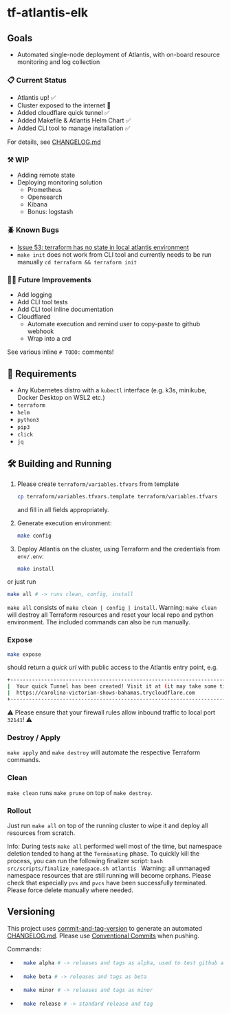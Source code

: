 # tf-atlantis-elk

## Goals

* Automated single-node deployment of Atlantis, with on-board resource monitoring and log collection

### 📋 Current Status

* Atlantis up! ✅
* Cluster exposed to the internet 🎉
* Added cloudflare quick tunnel ✅
* Added Makefile & Atlantis Helm Chart ✅
* Added CLI tool to manage installation ✅

For details, see [CHANGELOG.md](CHANGELOG.md)

### ⚒️ WIP

* Adding remote state
* Deploying monitoring solution
    * Prometheus
    * Opensearch
    * Kibana
    * Bonus: logstash

### 🪲 Known Bugs

* [Issue 53: terraform has no state in local atlantis environment](https://github.com/blackopslab/tf-atlantis-elk/issues/53)
* `make init` does not work from CLI tool and currently needs to be run manually `cd terraform && terraform init`

### 🧑‍🏭 Future Improvements

* Add logging
* Add CLI tool tests
* Add CLI tool inline documentation
* Cloudflared
    * Automate execution and remind user to copy-paste to github webhook
    * Wrap into a crd

See various inline `# TODO:` comments!

## 🫡 Requirements

* Any Kubernetes distro with a `kubectl` interface (e.g. k3s, minikube, Docker Desktop on WSL2 etc.)
* `terraform`
* `helm`
* `python3`
* `pip3`
* `click`
* `jq`

## 🛠️ Building and Running

1. Please create `terraform/variables.tfvars` from template
    ```bash
    cp terraform/variables.tfvars.template terraform/variables.tfvars
    ```
    and fill in all fields appropriately.

2. Generate execution environment:
    ```bash
    make config
    ```

3. Deploy Atlantis on the cluster, using Terraform and the credentials from `env/.env`:
    ```bash
    make install
    ```
or just run

```bash
make all # -> runs clean, config, install
```
`make all` consists of `make clean | config | install`.
Warning: `make clean` will destroy all Terraform resources and reset your local repo and python environment.
The included commands can also be run manually.

### Expose

```bash
make expose
```
should return a *quick url* with public access to the Atlantis entry point, e.g.
```bash
+--------------------------------------------------------------------------------------------+
|  Your quick Tunnel has been created! Visit it at (it may take some time to be reachable):  |
|  https://carolina-victorian-shows-bahamas.trycloudflare.com                                |
+--------------------------------------------------------------------------------------------+
```

⚠️ Please ensure that your firewall rules allow inbound traffic to local port `32141`! ⚠️

### Destroy / Apply

`make apply` and `make destroy` will automate the respective Terraform commands.

### Clean

`make clean` runs `make prune` on top of `make destroy`.

### Rollout

Just run `make all` on top of the running cluster to wipe it and deploy all resources from scratch.

Info: During tests `make all` performed well most of the time, but namespace deletion tended to hang at the `Terminating` phase.
To quickly kill the process, you can run the following finalizer script:
    ```bash
    src/scripts/finalize_namespace.sh atlantis
    ```
   Warning: all unmanaged namespace resources that are still running will become orphans.
   Please check that especially `pvs` and `pvcs` have been successfully terminated. Please force delete manually where needed.


## Versioning

This project uses [commit-and-tag-version](https://github.com/absolute-version/commit-and-tag-version) to generate an automated [CHANGELOG.md](CHANGELOG.md).
Please use [Conventional Commits](https://www.conventionalcommits.org/en/v1.0.0/#summary) when pushing.

Commands:

* ```bash
    make alpha # -> releases and tags as alpha, used to test github actions
    ```


* ```bash
    make beta # -> releases and tags as beta
    ```

* ```bash
    make minor # -> releases and tags as minor
    ```

* ```bash
    make release # -> standard release and tag
    ```
